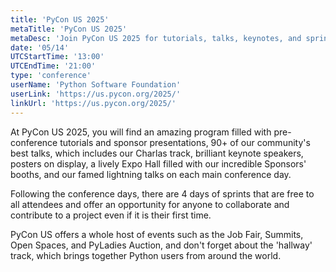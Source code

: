 ```yaml
---
title: 'PyCon US 2025'
metaTitle: 'PyCon US 2025'
metaDesc: 'Join PyCon US 2025 for tutorials, talks, keynotes, and sprints hosted by the Python Software Foundation.'
date: '05/14'
UTCStartTime: '13:00'
UTCEndTime: '21:00'
type: 'conference'
userName: 'Python Software Foundation'
userLink: 'https://us.pycon.org/2025/'
linkUrl: 'https://us.pycon.org/2025/'
---
```


At PyCon US 2025, you will find an amazing program filled with pre-conference tutorials and sponsor presentations, 90+ of our community's best talks, which includes our Charlas track, brilliant keynote speakers, posters on display, a lively Expo Hall filled with our incredible Sponsors' booths, and our famed lightning talks on each main conference day.

Following the conference days, there are 4 days of sprints that are free to all attendees and offer an opportunity for anyone to collaborate and contribute to a project even if it is their first time.

PyCon US offers a whole host of events such as the Job Fair, Summits, Open Spaces, and PyLadies Auction, and don't forget about the 'hallway' track, which brings together Python users from around the world.

